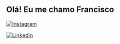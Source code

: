 ## Olá! Eu me chamo Francisco

[![Instagram](https://img.shields.io/badge/Instagram-E4405F?style=for-the-badge&logo=instagram&logoColor=white)](https://www.instagram.com/francisco_amt/)

[![Linkedin](https://img.shields.io/badge/LinkedIn-0077B5?style=for-the-badge&logo=linkedin&logoColor=white)](https://www.linkedin.com/in/francisco-trindade-82a76b180/)

